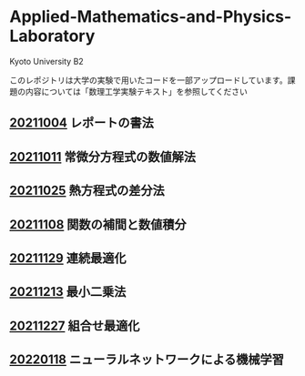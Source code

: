 # Applied-Mathematics-and-Physics-Laboratory
Kyoto University B2

このレポジトリは大学の実験で用いたコードを一部アップロードしています。課題の内容については「数理工学実験テキスト」を参照してください

## [20211004](https://github.com/atsstagram/Applied-Mathematics-and-Physics-Laboratory/tree/master/20211004) レポートの書法

## [20211011](https://github.com/atsstagram/Applied-Mathematics-and-Physics-Laboratory/tree/master/20211011) 常微分方程式の数値解法

## [20211025](https://github.com/atsstagram/Applied-Mathematics-and-Physics-Laboratory/tree/master/20211025) 熱方程式の差分法

## [20211108](https://github.com/atsstagram/Applied-Mathematics-and-Physics-Laboratory/tree/master/20211108) 関数の補間と数値積分

## [20211129](https://github.com/atsstagram/Applied-Mathematics-and-Physics-Laboratory/tree/master/20211129) 連続最適化

## [20211213](https://github.com/atsstagram/Applied-Mathematics-and-Physics-Laboratory/tree/master/20211213) 最小二乗法

## [20211227](https://github.com/atsstagram/Applied-Mathematics-and-Physics-Laboratory/tree/master/20211227) 組合せ最適化

## [20220118](https://github.com/atsstagram/Applied-Mathematics-and-Physics-Laboratory/tree/master/20210118) ニューラルネットワークによる機械学習
